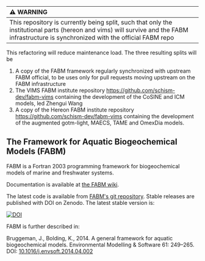 | :warning: WARNING          |
|:---------------------------|
| This repository is currently being split, such that only the institutional parts (hereon and vims) will survive and the FABM infrastructure is synchronized with the official FABM repo |

This refactoring will reduce maintenance load.  The three resulting splits will be
1. A copy of the FABM framework regularly synchronized with upstream FABM official, to be uses only for pull requests moving upstream on the FABM infrastructure
2. The VIMS FABM institute repository https://github.com/schism-dev/fabm-vims containing the development of the CoSINE and ICM models, led Zhengui Wang
3. A copy of the Hereon FABM institute repository  https://github.com/schism-dev/fabm-vims containing the development of the augmented gotm-light, MAECS, TAME and OmexDia models.

## The Framework for Aquatic Biogeochemical Models (FABM)

FABM is a Fortran 2003 programming framework for biogeochemical models of marine and freshwater systems.

Documentation is available at [the FABM wiki](http://fabm.net/wiki).

The latest code is available from [FABM's git repository](http://fabm.net/code).
Stable releases are published with DOI on Zenodo.
The latest stable version is:

[![DOI](https://zenodo.org/badge/DOI/10.5281/zenodo.3774497.svg)](https://doi.org/10.5281/zenodo.3774497)

FABM is further described in:

Bruggeman, J., Bolding, K., 2014. A general framework for aquatic biogeochemical models. Environmental Modelling & Software 61: 249–265. DOI: [10.1016/j.envsoft.2014.04.002](http://doi.org/10.1016/j.envsoft.2014.04.002)
